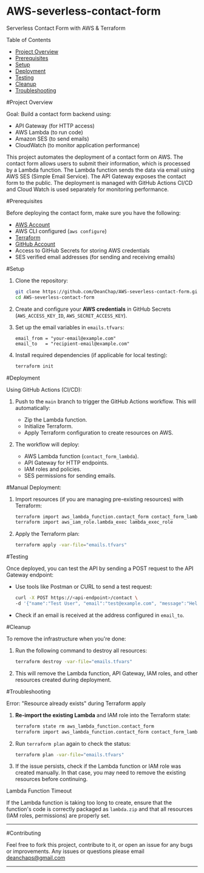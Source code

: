 # AWS-severless-contact-form

Serverless Contact Form with AWS & Terraform

Table of Contents
- [Project Overview](#project-overview)
- [Prerequisites](#prerequisites)
- [Setup](#setup)
- [Deployment](#deployment)
- [Testing](#testing)
- [Cleanup](#cleanup)
- [Troubleshooting](#troubleshooting)


#Project Overview

Goal: Build a contact form backend using:
* API Gateway (for HTTP access)
* AWS Lambda (to run code)
* Amazon SES (to send emails)
* CloudWatch (to monitor application performance)

This project automates the deployment of a contact form on AWS. The contact form allows users to submit their information, which is processed by a Lambda function. The Lambda function sends the data via email using AWS SES (Simple Email Service). The API Gateway exposes the contact form to the public.  The deployment is managed with GitHub Actions CI/CD and Cloud Watch is used separately for monitoring performance.

#Prerequisites

Before deploying the contact form, make sure you have the following:
- [AWS Account](https://aws.amazon.com)
- AWS CLI configured (`aws configure`)
- [Terraform](https://www.terraform.io/downloads.html)
- [GitHub Account](https://github.com/)
- Access to GitHub Secrets for storing AWS credentials
- SES verified email addresses (for sending and receiving emails)

#Setup

1. Clone the repository:

    ```bash
    git clone https://github.com/DeanChap/AWS-severless-contact-form.git
    cd AWS-severless-contact-form
    ```

2. Create and configure your **AWS credentials** in GitHub Secrets (`AWS_ACCESS_KEY_ID`, `AWS_SECRET_ACCESS_KEY`).

3. Set up the email variables in `emails.tfvars`:
   
    ```hcl
    email_from = "your-email@example.com"
    email_to   = "recipient-email@example.com"
    ```

4. Install required dependencies (if applicable for local testing):
   
    ```bash
    terraform init
    ```

#Deployment

Using GitHub Actions (CI/CD):

1. Push to the `main` branch to trigger the GitHub Actions workflow. This will automatically:
   - Zip the Lambda function.
   - Initialize Terraform.
   - Apply Terraform configuration to create resources on AWS.

2. The workflow will deploy:
   - AWS Lambda function (`contact_form_lambda`).
   - API Gateway for HTTP endpoints.
   - IAM roles and policies.
   - SES permissions for sending emails.

#Manual Deployment:

1. Import resources (if you are managing pre-existing resources) with Terraform:

    ```bash
    terraform import aws_lambda_function.contact_form contact_form_lambda
    terraform import aws_iam_role.lambda_exec lambda_exec_role
    ```

2. Apply the Terraform plan:

    ```bash
    terraform apply -var-file="emails.tfvars"
    ```

#Testing

Once deployed, you can test the API by sending a POST request to the API Gateway endpoint:

- Use tools like Postman or CURL to send a test request:

    ```bash
    curl -X POST https://<api-endpoint>/contact \
    -d '{"name":"Test User", "email":"test@example.com", "message":"Hello"}'
    ```

- Check if an email is received at the address configured in `email_to`.

#Cleanup

To remove the infrastructure when you're done:

1. Run the following command to destroy all resources:

    ```bash
    terraform destroy -var-file="emails.tfvars"
    ```

2. This will remove the Lambda function, API Gateway, IAM roles, and other resources created during deployment.

#Troubleshooting

Error: "Resource already exists" during Terraform apply
1. **Re-import the existing Lambda** and IAM role into the Terraform state:

    ```bash
    terraform state rm aws_lambda_function.contact_form
    terraform import aws_lambda_function.contact_form contact_form_lambda
    ```

2. Run `terraform plan` again to check the status:

    ```bash
    terraform plan -var-file="emails.tfvars"
    ```

3. If the issue persists, check if the Lambda function or IAM role was created manually. In that case, you may need to remove the existing resources before continuing.

Lambda Function Timeout

If the Lambda function is taking too long to create, ensure that the function's code is correctly packaged as `lambda.zip` and that all resources (IAM roles, permissions) are properly set.

---

#Contributing

Feel free to fork this project, contribute to it, or open an issue for any bugs or improvements. Any issues or questions please email deanchaps@gmail.com

---
